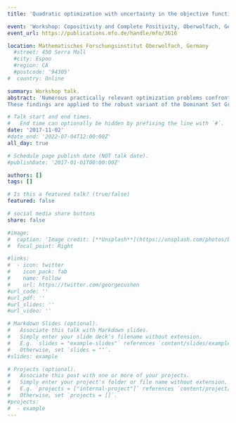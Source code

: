 ```yaml
---
title: 'Quadratic optimization with uncertainty in the objective function: Theory and practice of a robust approach'

event: 'Workshop: Copositivity and Complete Positivity, Oberwolfach, Germany, Oct 29 - Nov 4'
event_url: https://publications.mfo.de/handle/mfo/3616

location: Mathematisches Forschungsinstitut Oberwolfach, Germany
  #street: 450 Serra Mall
  #city: Espoo
  #region: CA
  #postcode: '94305'
#  country: Online

summary: Workshop talk.
abstract: 'Numerous practically relevant optimization problems confront decision makers with uncertain input data, which naturally arises, for instance, if the true data is revealed in future but needs to be estimated now. Robust optimization tackles that uncertainty by estimating bounds on the uncertain data, i.e., uncertainty sets, and aims to identify optimal solutions that are robust against all data realizations therein. Although it is commonly assumed that uncertainty affects only the constraints, one can, however, safely trust the constraints in several problems, e.g., the Standard Quadratic Problem (StQP), which optimizes a quadratic polynomial over the standard simplex. We discuss the robust counterpart of the StQP and its copositive relaxation, and show that this robustification results in another instance of the StQP when box-, spectrahedron-, or ball-shaped uncertainty sets are considered. 
These findings are applied to the robust variant of the Dominant Set Graph Clustering Problem, which aims to identify homogeneous clusters in a graph, e.g, communities in a social network. The computational experiments indicate that considering box- and spectrahedron-shaped uncertainty sets tend to underestimate the cluster sizes, while the opposite is true for ball-shaped uncertainty sets.'

# Talk start and end times.
#   End time can optionally be hidden by prefixing the line with `#`.
date: '2017-11-02'
#date_end: '2022-07-04T12:00:00Z'
all_day: true

# Schedule page publish date (NOT talk date).
#publishDate: '2017-01-01T00:00:00Z'

authors: []
tags: []

# Is this a featured talk? (true/false)
featured: false

# social media share buttons
share: false

#image:
#  caption: 'Image credit: [**Unsplash**](https://unsplash.com/photos/bzdhc5b3Bxs)'
#  focal_point: Right

#links:
#  - icon: twitter
#    icon_pack: fab
#    name: Follow
#    url: https://twitter.com/georgecushen
#url_code: ''
#url_pdf: ''
#url_slides: ''
#url_video: ''

# Markdown Slides (optional).
#   Associate this talk with Markdown slides.
#   Simply enter your slide deck's filename without extension.
#   E.g. `slides = "example-slides"` references `content/slides/example-slides.md`.
#   Otherwise, set `slides = ""`.
#slides: example

# Projects (optional).
#   Associate this post with one or more of your projects.
#   Simply enter your project's folder or file name without extension.
#   E.g. `projects = ["internal-project"]` references `content/project/deep-learning/index.md`.
#   Otherwise, set `projects = []`.
#projects:
#  - example
---
```


